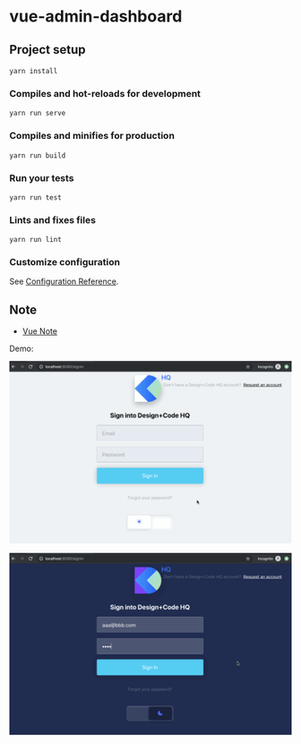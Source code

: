 # vue-admin-dashboard

## Project setup

```
yarn install
```

### Compiles and hot-reloads for development

```
yarn run serve
```

### Compiles and minifies for production

```
yarn run build
```

### Run your tests

```
yarn run test
```

### Lints and fixes files

```
yarn run lint
```

### Customize configuration

See [Configuration Reference](https://cli.vuejs.org/config/).

## Note

- [Vue Note](./notes/vue-note.md)

Demo:

![](./notes/1-theme.gif)

![](./notes/2-home.gif)
